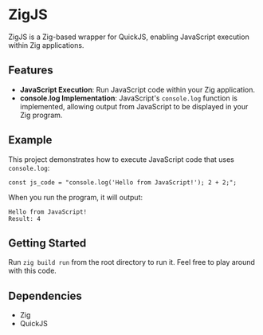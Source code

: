 # ZigJS

ZigJS is a Zig-based wrapper for QuickJS, enabling JavaScript execution within Zig applications.

## Features

- **JavaScript Execution**: Run JavaScript code within your Zig application.
- **console.log Implementation**: JavaScript's `console.log` function is implemented, allowing output from JavaScript to be displayed in your Zig program.

## Example

This project demonstrates how to execute JavaScript code that uses `console.log`:

```zig
const js_code = "console.log('Hello from JavaScript!'); 2 + 2;";
```

When you run the program, it will output:

```
Hello from JavaScript!
Result: 4
```

## Getting Started

Run `zig build run` from the root directory to run it.
Feel free to play around with this code.

## Dependencies

- Zig
- QuickJS
